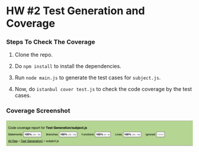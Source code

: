 # HW #2 Test Generation and Coverage

### Steps To Check The Coverage

1. Clone the repo.

2. Do ```npm install``` to install the dependencies.

3. Run ```node main.js``` to generate the test cases for ```subject.js```.

4. Now, do ```istanbul cover test.js``` to check the code coverage by the test cases.

### Coverage Screenshot

![alt text](https://github.com/kumar-utsav/HW/blob/master/HW2/Coverage.png "Coverage")
